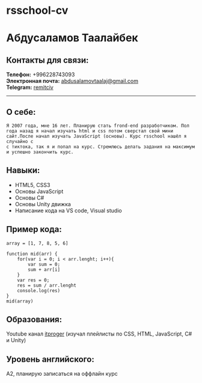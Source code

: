 # rsschool-cv
# Абдусаламов Таалайбек

## Контакты для связи:
**Телефон:** +996228743093  
**Электронная почта:** abdusalamovtaalaj@gmail.com  
**Telegram:** [remitciv](https://t.me/remitciv)

*********

## О себе:
    Я 2007 года, мне 16 лет. Планирую стать frond-end разработчиком. Пол года назад я начал изучать html и css потом сверстал свой мини сайт.После начал изучать JavaScript (основы). Курс rsschool нашёл я случайно с
    с тиктока, так я и попал на курс. Стремлюсь делать задания на максимум и успешно закончить курс.

## Навыки:
* HTML5, CSS3
* Основы JavaScript
* Основы C#
* Основы Unity движка
* Написание кода на VS code, Visual studio

## Пример кода:
```
array = [1, 7, 8, 5, 6]

function mid(arr) {
    for(var i = 0; i < arr.lenght; i++){
        var sum = 0;
        sum + arr[i]
    }
    var res = 0;
    res = sum / arr.lenght
    console.log(res)
}
mid(array)
```

## Образования:
Youtube канал [itproger](https://www.youtube.com/@itproger/playlists) (изучал плейлисты по CSS, HTML, JavaScript, C# и Unity)
## Уровень английского:
A2, планирую записаться на оффлайн курс